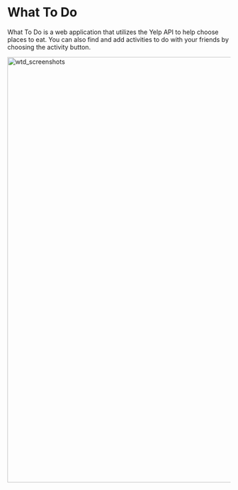 # What To Do

What To Do is a web application that utilizes the Yelp API to help choose places to eat. You can also find and add activities to do with your friends by choosing the activity button. 


<img width="960" alt="wtd_screenshots" src="https://user-images.githubusercontent.com/16023249/67900276-5cbea000-fb21-11e9-9fbd-72f53caa067e.PNG">
